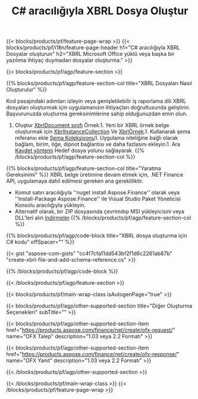 ﻿---
title: C# aracılığıyla XBRL Dosya Oluştur
description: XBRL dosya oluşturma için örnek kod. .NET tabanlı uygulamalarda toplu XBRL dosya üretimi için API örnek kodu kullanın. 
url: /tr/net/create/xbrl/
family: finance
platformtag: net
feature: create
informat: XBRL
outformat: 
otherformats: 
---
{{< blocks/products/pf/feature-page-wrap >}}
{{< blocks/products/pf/i18n/feature-page-header h1="C# aracılığıyla XBRL Dosyalar oluşturun" h2="XBRL Microsoft Office yüklü veya başka bir yazılıma ihtiyaç duymadan dosyalar oluşturma." >}}

{{< blocks/products/pf/agp/feature-section >}}

{{% blocks/products/pf/agp/feature-section-col title="XBRL Dosyaları Nasıl Oluşturulur" %}}

Kod pasajındaki adımları izleyin veya genişletilebilir iş raporlama dili XBRL dosyaları oluşturmak için uygulamanızın ihtiyaçları doğrultusunda geliştirin. Başvurunuzda oluşturma gereksinimlerine sahip olduğunuzdan emin olun.

1. Oluştur [XbrlDocument sınıfı](https://apireference.aspose.com/finance/net/aspose.finance.xbrl/xbrldocument) Örnek.1. Yeni bir XBRL örnek belge oluşturmak için [XbrlInstanceCollection](https://apireference.aspose.com/finance/net/aspose.finance.xbrl/xbrlinstancecollection) Ve [XbrlÖrnek](https://apireference.aspose.com/finance/net/aspose.finance.xbrl/xbrlinstance).1. Kullanarak şema referansı ekle [Şema Koleksiyonu](https://apireference.aspose.com/finance/net/aspose.finance.xbrl/schemarefcollection)1. Uygulama niteliğine bağlı olarak bağlam, birim, öğe, dipnot bağlantısı ve daha fazlasını ekleyin.1. Ara [Kaydet yöntemi](https://apireference.aspose.com/finance/net/aspose.finance.xbrl.xbrldocument/save/methods/1) Hedef dosya yolunu sağlayarak.
{{% /blocks/products/pf/agp/feature-section-col %}}

{{% blocks/products/pf/agp/feature-section-col title="Yaratma Gereksinimi" %}}
XBRL belge üretimine devam etmek için, .NET Finance API, uygulamaya dahil edilmesi gereken ana gerekliliktir. 
- Komut satırı aracılığıyla ''nuget install Aspose.Finance'' olarak veya ''Install-Package Aspose.Finance'' ile Visual Studio Paket Yöneticisi Konsolu aracılığıyla yükleyin.
- Alternatif olarak, bir ZIP dosyasında çevrimdışı MSI yükleyicisini veya DLL'leri alın [Indirmeler](https://downloads.aspose.com/finance/net).{{% /blocks/products/pf/agp/feature-section-col %}}

{{% blocks/products/pf/agp/code-block title="XBRL dosya oluşturma için C# kodu" offSpacer="" %}}

{{< gist "aspose-com-gists" "cc4f7cfa11dd543bf2f1d6c2261ab87b" "create-xbrl-file-and-add-schema-reference.cs" >}}

{{% /blocks/products/pf/agp/code-block %}}

{{< /blocks/products/pf/agp/feature-section >}}

{{< blocks/products/pf/main-wrap-class isAutogenPage="true" >}}

{{< blocks/products/pf/agp/other-supported-section title="Diğer Oluşturma Seçenekleri" subTitle="" >}}

{{< blocks/products/pf/agp/other-supported-section-item href="https://products.aspose.com/finance/net/create/ofx-request/" name="OFX Talep" description="1.03 veya 2.2 Formatı" >}}

{{< blocks/products/pf/agp/other-supported-section-item href="https://products.aspose.com/finance/net/create/ofx-response/" name="OFX Yanıt" description="1.03 veya 2.2 Formatı" >}}

{{< /blocks/products/pf/agp/other-supported-section >}}

{{< /blocks/products/pf/main-wrap-class >}}
{{< /blocks/products/pf/feature-page-wrap >}}